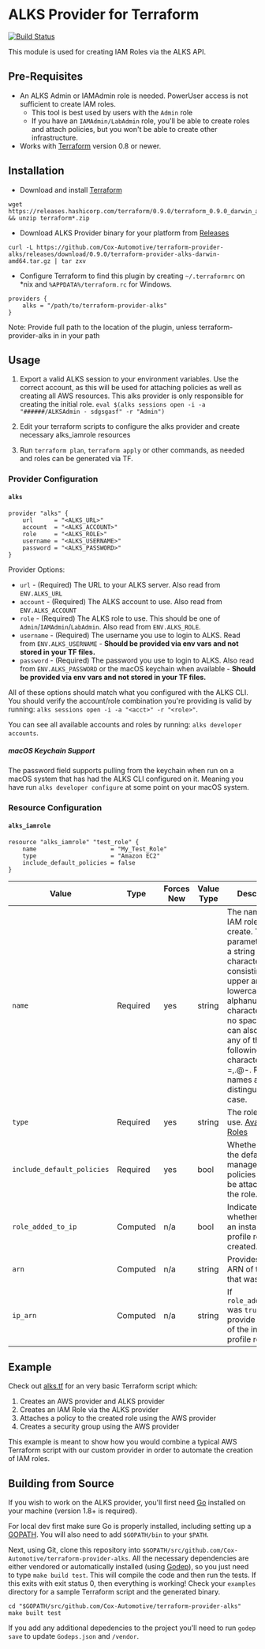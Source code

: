 ALKS Provider for Terraform
=========

[![Build Status](https://travis-ci.org/Cox-Automotive/terraform-provider-alks.svg?branch=master)](https://travis-ci.org/Cox-Automotive/terraform-provider-alks)

This module is used for creating IAM Roles via the ALKS API.

## Pre-Requisites

* An ALKS Admin or IAMAdmin role is needed. PowerUser access is not sufficient to create IAM roles.
    * This tool is best used by users with the `Admin` role
    * If you have an `IAMAdmin/LabAdmin` role, you'll be able to create roles and attach policies, but you won't be able to create other infrastructure. 
* Works with [Terraform](https://www.terraform.io/) version 0.8 or newer.

## Installation

* Download and install [Terraform](https://www.terraform.io/intro/getting-started/install.html)

```
wget https://releases.hashicorp.com/terraform/0.9.0/terraform_0.9.0_darwin_amd64.zip && unzip terraform*.zip
```

* Download ALKS Provider binary for your platform from [Releases](https://github.com/Cox-Automotive/terraform-provider-alks/releases)

```
curl -L https://github.com/Cox-Automotive/terraform-provider-alks/releases/download/0.9.0/terraform-provider-alks-darwin-amd64.tar.gz | tar zxv
```

* Configure Terraform to find this plugin by creating `~/.terraformrc` on *nix and `%APPDATA%/terraform.rc` for Windows.

```
providers {
    alks = "/path/to/terraform-provider-alks"
}
```

Note: Provide full path to the location of the plugin, unless terraform-provider-alks in in your path


## Usage

1. Export a valid ALKS session to your environment variables. Use the correct account, as this will be used for attaching policies as well as creating all AWS resources. This alks provider is only responsible for creating the initial role. `eval $(alks sessions open -i -a "######/ALKSAdmin - sdgsgasf" -r "Admin")`

2. Edit your terraform scripts to configure the alks provider and create necessary alks_iamrole resources

3. Run `terraform plan`, `terraform apply` or other commands, as needed and roles can be generated via TF.

### Provider Configuration

#### `alks`

```
provider "alks" {
    url      = "<ALKS_URL>"
    account  = "<ALKS_ACCOUNT>"
    role     = "<ALKS_ROLE>"
    username = "<ALKS_USERNAME>"
    password = "<ALKS_PASSWORD>"
}
```

Provider Options:
* `url` - (Required) The URL to your ALKS server. Also read from `ENV.ALKS_URL`
* `account` - (Required) The ALKS account to use. Also read from `ENV.ALKS_ACCOUNT`
* `role` - (Required) The ALKS role to use. This should be one of `Admin`/`IAMAdmin`/`LabAdmin`.  Also read from `ENV.ALKS_ROLE`. 
* `username` - (Required) The username you use to login to ALKS. Read from `ENV.ALKS_USERNAME` - **Should be provided via env vars and not stored in your TF files.**
* `password` - (Required) The password you use to login to ALKS. Also read from `ENV.ALKS_PASSWORD` or the macOS keychain when available - **Should be provided via env vars and not stored in your TF files.**

All of these options should match what you configured with the ALKS CLI. You should verify the account/role combination you're providing is valid by running: `alks sessions open -i -a "<acct>" -r "<role>"`.

You can see all available accounts and roles by running: `alks developer accounts`.

##### macOS Keychain Support

The password field supports pulling from the keychain when run on a macOS system that has had the ALKS CLI configured on
it. Meaning you have run `alks developer configure` at some point on your macOS system.

### Resource Configuration

#### `alks_iamrole`

```
resource "alks_iamrole" "test_role" {
    name                     = "My_Test_Role"
    type                     = "Amazon EC2"
    include_default_policies = false
}
```

Value                             | Type     | Forces New | Value Type | Description
--------------------------------- | -------- | ---------- | ---------- | -----------
`name`                           | Required | yes        | string     | The name of the IAM role to create. This parameter allows a string of characters consisting of upper and lowercase alphanumeric characters with no spaces. You can also include any of the following characters: =,.@-. Role names are not distinguished by case.
`type`                           | Required | yes        | string     | The role type to use. [Available Roles](https://gist.github.com/brianantonelli/5769deff6fd8f3ff30e40b844f0b1fb4)
`include_default_policies`                           | Required | yes        | bool     | Whether or not the default managed policies should be attached to the role.
`role_added_to_ip`                           | Computed | n/a        | bool     | Indicates whether or not an instance profile role was created.
`arn`                           | Computed | n/a        | string     | Provides the ARN of the role that was created.
`ip_arn`                           | Computed | n/a        | string     | If `role_added_to_ip` was `true` this will provide the ARN of the instance profile role.

## Example

Check out [alks.tf](https://github.com/Cox-Automotive/terraform-provider-alks/blob/master/examples/alks.tf) for an very basic Terraform script which:

1. Creates an AWS provider and ALKS provider
2. Creates an IAM Role via the ALKS provider
3. Attaches a policy to the created role using the AWS provider
4. Creates a security group using the AWS provider

This example is meant to show how you would combine a typical AWS Terraform script with our custom provider in order to automate the creation of IAM roles.

## Building from Source

If you wish to work on the ALKS provider, you'll first need [Go](http://www.golang.org/) installed on your machine (version 1.8+ is required).

For local dev first make sure Go is properly installed, including setting up a [GOPATH](http://golang.org/doc/code.html#GOPATH). You will also need to add `$GOPATH/bin` to your `$PATH`.

Next, using Git, clone this repository into `$GOPATH/src/github.com/Cox-Automotive/terraform-provider-alks`. All the necessary dependencies are either vendored or automatically installed (using [Godep](https://github.com/tools/godep)), so you just need to type `make build test`. This will compile the code and then run the tests. If this exits with exit status 0, then everything is working! Check your `examples` directory for a sample Terraform script and the generated binary.

```
cd "$GOPATH/src/github.com/Cox-Automotive/terraform-provider-alks"
make built test
```

If you add any additional depedencies to the project you'll need to run `godep save` to update `Godeps.json` and `/vendor`.
